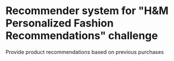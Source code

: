 # Recommender system for "H&M Personalized Fashion Recommendations" challenge
Provide product recommendations based on previous purchases
